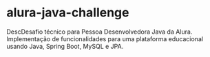 # alura-java-challenge
DescDesafio técnico para Pessoa Desenvolvedora Java da Alura. Implementação de funcionalidades para uma plataforma educacional usando Java, Spring Boot, MySQL e JPA.
